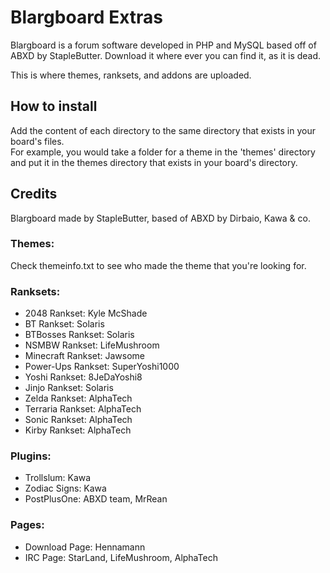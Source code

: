 # Blargboard Extras 

Blargboard is a forum software developed in PHP and MySQL based off of ABXD by StapleButter. Download it where ever you can find it, as it is dead.

This is where themes, ranksets, and addons are uploaded.

## How to install  
Add the content of each directory to the same directory that exists in your board's files.  
For example, you would take a folder for a theme in the 'themes' directory and put it in the themes directory that exists in your board's directory. 

## Credits  
Blargboard made by StapleButter, based of ABXD by Dirbaio, Kawa & co.  

### Themes:  
Check themeinfo.txt to see who made the theme that you're looking for.

### Ranksets:  

- 2048 Rankset: Kyle McShade  
- BT Rankset: Solaris  
- BTBosses Rankset: Solaris  
- NSMBW Rankset: LifeMushroom  
- Minecraft Rankset: Jawsome  
- Power-Ups Rankset: SuperYoshi1000  
- Yoshi Rankset: 8JeDaYoshi8  
- Jinjo Rankset: Solaris  
- Zelda Rankset: AlphaTech
- Terraria Rankset: AlphaTech
- Sonic Rankset: AlphaTech
- Kirby Rankset: AlphaTech

### Plugins:  

- Trollslum: Kawa 
- Zodiac Signs: Kawa  
- PostPlusOne: ABXD team, MrRean

### Pages:  
- Download Page: Hennamann   
- IRC Page: StarLand, LifeMushroom, AlphaTech
